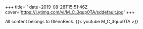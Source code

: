 +++
title=''
date=2019-08-28T15:51:46Z
cover='https://i.ytimg.com/vi/M_C_3qup0TA/sddefault.jpg'
+++

All content belongs to GlennBeck.
{{< youtube M_C_3qup0TA >}}
